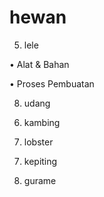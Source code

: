 # hewan

<!-- adi  -->
5. lele

• Alat & Bahan

• Proses Pembuatan

8. udang

<!-- handy -->
6. kambing

9. lobster

<!-- cahaya -->
7. kepiting

10. gurame 
